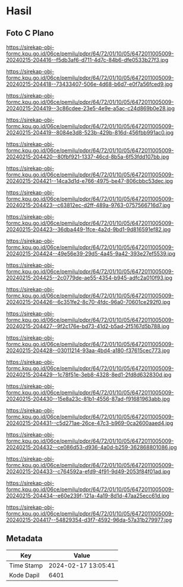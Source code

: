 # Hasil

## Foto C Plano

https://sirekap-obj-formc.kpu.go.id/06ce/pemilu/pdpr/64/72/01/10/05/6472011005009-20240215-204416--f5db3af6-d711-4d7c-84b6-dfe0533b27f3.jpg

https://sirekap-obj-formc.kpu.go.id/06ce/pemilu/pdpr/64/72/01/10/05/6472011005009-20240215-204418--73433407-506e-4d68-b6d7-e0f7a56fced9.jpg

https://sirekap-obj-formc.kpu.go.id/06ce/pemilu/pdpr/64/72/01/10/05/6472011005009-20240215-204419--3c86cdee-23e5-4e9e-a5ac-c24d869b0e28.jpg

https://sirekap-obj-formc.kpu.go.id/06ce/pemilu/pdpr/64/72/01/10/05/6472011005009-20240215-204419--8084e3d8-523b-429b-816d-456fbb991ac0.jpg

https://sirekap-obj-formc.kpu.go.id/06ce/pemilu/pdpr/64/72/01/10/05/6472011005009-20240215-204420--80fbf921-1337-46cd-8b5a-6f53fdd107bb.jpg

https://sirekap-obj-formc.kpu.go.id/06ce/pemilu/pdpr/64/72/01/10/05/6472011005009-20240215-204421--14ca3d1d-e766-4975-be47-806cbbc53dec.jpg

https://sirekap-obj-formc.kpu.go.id/06ce/pemilu/pdpr/64/72/01/10/05/6472011005009-20240215-204423--c63812ec-d2ff-489a-9763-0757566716d7.jpg

https://sirekap-obj-formc.kpu.go.id/06ce/pemilu/pdpr/64/72/01/10/05/6472011005009-20240215-204423--36dba449-1fce-4a2d-9bd1-9d816591ef82.jpg

https://sirekap-obj-formc.kpu.go.id/06ce/pemilu/pdpr/64/72/01/10/05/6472011005009-20240215-204424--49e56e39-29d5-4a45-9a42-393e27ef5539.jpg

https://sirekap-obj-formc.kpu.go.id/06ce/pemilu/pdpr/64/72/01/10/05/6472011005009-20240215-204425--2c0779de-ae55-4354-b945-adfc2a010f93.jpg

https://sirekap-obj-formc.kpu.go.id/06ce/pemilu/pdpr/64/72/01/10/05/6472011005009-20240215-204426--6c351fe2-8c70-4fdc-96a0-70601ce292f0.jpg

https://sirekap-obj-formc.kpu.go.id/06ce/pemilu/pdpr/64/72/01/10/05/6472011005009-20240215-204427--9f2c176e-bd73-41d2-b5ad-2f5167d5b788.jpg

https://sirekap-obj-formc.kpu.go.id/06ce/pemilu/pdpr/64/72/01/10/05/6472011005009-20240215-204428--03011214-93aa-4bd4-a180-f37615cec773.jpg

https://sirekap-obj-formc.kpu.go.id/06ce/pemilu/pdpr/64/72/01/10/05/6472011005009-20240215-204429--1c78f51e-3eb8-4328-8ed1-2fd8d632830d.jpg

https://sirekap-obj-formc.kpu.go.id/06ce/pemilu/pdpr/64/72/01/10/05/6472011005009-20240215-204430--15e8a23c-81b1-4556-87ad-f91681963abb.jpg

https://sirekap-obj-formc.kpu.go.id/06ce/pemilu/pdpr/64/72/01/10/05/6472011005009-20240215-204431--c5d271ae-26ce-47c3-b969-0ca2600aaed4.jpg

https://sirekap-obj-formc.kpu.go.id/06ce/pemilu/pdpr/64/72/01/10/05/6472011005009-20240215-204432--ce086d53-d936-4a0d-b259-362868801086.jpg

https://sirekap-obj-formc.kpu.go.id/06ce/pemilu/pdpr/64/72/01/10/05/6472011005009-20240215-204433--c764592a-efd9-4f91-9d49-2053f84f01ad.jpg

https://sirekap-obj-formc.kpu.go.id/06ce/pemilu/pdpr/64/72/01/10/05/6472011005009-20240215-204434--e60e239f-121a-4a19-8d1d-47aa25ecc61d.jpg

https://sirekap-obj-formc.kpu.go.id/06ce/pemilu/pdpr/64/72/01/10/05/6472011005009-20240215-204417--54829354-d3f7-4592-96da-57a31b279977.jpg


## Metadata

| Key        | Value               |
| ---------- | ------------------- |
| Time Stamp | 2024-02-17 13:05:41 |
| Kode Dapil | 6401                |



